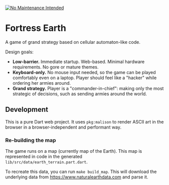 [![No Maintenance Intended](http://unmaintained.tech/badge.svg)](http://unmaintained.tech/)

# Fortress Earth

A game of grand strategy based on cellular automaton-like code.

Design goals:

- **Low-barrier.** Immediate startup. Web-based.
  Minimal hardware requirements. No gore or mature themes.
- **Keyboard-only.** No mouse input needed, 
  so the game can be played comfortably even on a laptop.
  Player should feel like a "hacker" while ordering her armies around.
- **Grand strategy.** Player is a "commander-in-chief":
  making only the most strategic of decisions, such as sending armies around
  the world.

## Development

This is a pure Dart web project. It uses `pkg:malison` to render ASCII art
in the browser in a browser-independent and performant way.

### Re-building the map

The game runs on a map (currently map of the Earth). This map is represented
in code in the generated `lib/src/data/earth_terrain.part.dart`.

To recreate this data, you can run `make build_map`. This will download
the underlying data from https://www.naturalearthdata.com and parse it.
